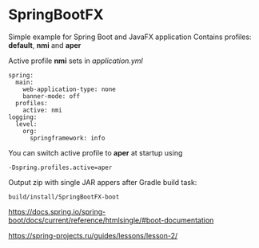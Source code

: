 # SpringBootFX
Simple example for Spring Boot and JavaFX application
Contains profiles: **default**, **nmi** and **aper**

Active profile **nmi** sets in *application.yml*
```
spring:
  main:
    web-application-type: none
    banner-mode: off
  profiles:
    active: nmi
logging:
  level:
    org:
      springframework: info
  ```
  
  You can switch active profile to **aper** at startup using 
  ```
  -Dspring.profiles.active=aper
  ```
  
  Output zip with single JAR appers after Gradle build task:
  ```
  build/install/SpringBootFX-boot
  ```
https://docs.spring.io/spring-boot/docs/current/reference/htmlsingle/#boot-documentation

https://spring-projects.ru/guides/lessons/lesson-2/
